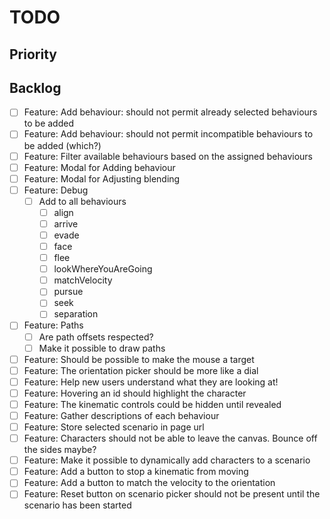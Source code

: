 # TODO

## Priority

## Backlog

- [ ] Feature: Add behaviour: should not permit already selected behaviours to be added
- [ ] Feature: Add behaviour: should not permit incompatible behaviours to be added (which?)
- [ ] Feature: Filter available behaviours based on the assigned behaviours
- [ ] Feature: Modal for Adding behaviour
- [ ] Feature: Modal for Adjusting blending
- [ ] Feature: Debug
  - [ ] Add to all behaviours
    - [ ] align
    - [ ] arrive
    - [ ] evade
    - [ ] face
    - [ ] flee
    - [ ] lookWhereYouAreGoing
    - [ ] matchVelocity
    - [ ] pursue
    - [ ] seek
    - [ ] separation
- [ ] Feature: Paths
  - [ ] Are path offsets respected?
  - [ ] Make it possible to draw paths
- [ ] Feature: Should be possible to make the mouse a target
- [ ] Feature: The orientation picker should be more like a dial
- [ ] Feature: Help new users understand what they are looking at!
- [ ] Feature: Hovering an id should highlight the character
- [ ] Feature: The kinematic controls could be hidden until revealed
- [ ] Feature: Gather descriptions of each behaviour
- [ ] Feature: Store selected scenario in page url
- [ ] Feature: Characters should not be able to leave the canvas. Bounce off the sides maybe?
- [ ] Feature: Make it possible to dynamically add characters to a scenario
- [ ] Feature: Add a button to stop a kinematic from moving
- [ ] Feature: Add a button to match the velocity to the orientation
- [ ] Feature: Reset button on scenario picker should not be present until the scenario has been started
